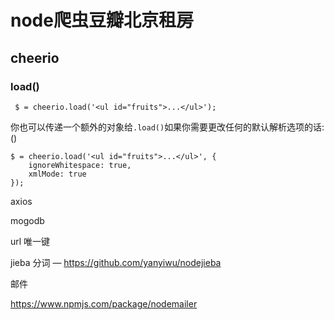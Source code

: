 # node爬虫豆瓣北京租房

## cheerio

### load()

```nodejs
 $ = cheerio.load('<ul id="fruits">...</ul>');
```

你也可以传递一个额外的对象给`.load()`如果你需要更改任何的默认解析选项的话:()

```nodejs
$ = cheerio.load('<ul id="fruits">...</ul>', {
    ignoreWhitespace: true,
    xmlMode: true
});
```







axios

mogodb



url 唯一键



jieba 分词 — https://github.com/yanyiwu/nodejieba

邮件

https://www.npmjs.com/package/nodemailer


